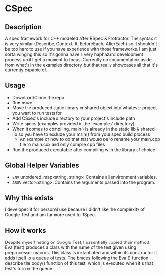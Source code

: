 # CSpec

## Description

A spec framework for C++ modeled after RSpec & Protractor. The syntax it is very similar (Describe, Context, It, BeforeEach, AfterEach) so it shouldn't be too hard to use if you have experience with those frameworks. I am just sorta winging this so it's gonna have a very haphazard development process until I get a moment to focus. Currently no documentation aside from what's in the examples directory, but that really showcases all that it's currently capable of.

## Usage

- Download/Clone the repo
- Run make 
- Move the produced static library or shared object into whatever project you want to run tests for
- Add CSpec's include directory to your project's include path
- Write specs (examples provided in the 'examples' directory)
- When it comes to compiling, main() is already in the static lib & shared lib so you have to exclude your main() from your spec build process
  - An example of how to do that that would be to rename your main.cpp file to main.cxx and only compile cpp files
- Run the produced executable after compiling with the library of choice

## Global Helper Variables

- `ENV`  unordered\_map\<string, string\>: Contains all environment variables.
- `ARGV` vector\<string\>: Contains the arguments passed into the program.

## Why this exists

I developed it for personal use because I didn't like the complexity of Google Test and am far more used to RSpec.

## How it works

Despite myself hating on Google Test, I essentially copied their method. Eval(test) produces a class with the name of the test given using preprocessor macros. This class is instantiated and within its constructor it adds itself to a queue of tests. The braces following the Eval() function describe the body() function of this test, which is executed when it's that test's turn in the queue.

